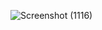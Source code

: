 ![Screenshot (1116)](https://user-images.githubusercontent.com/109453332/179811976-b90021e7-2328-4052-aaef-fea4a29ef658.png)
